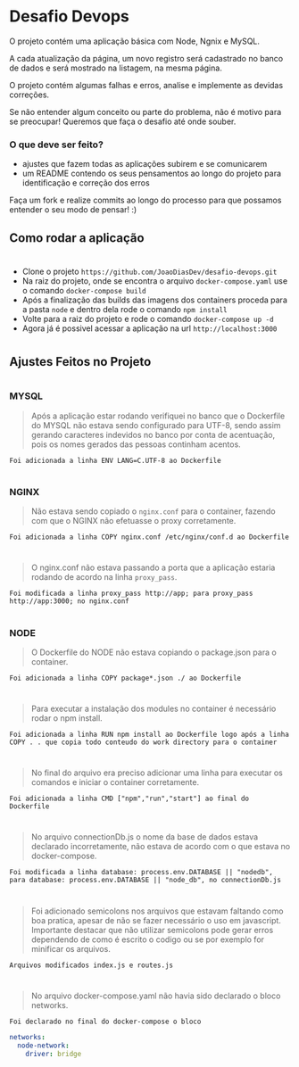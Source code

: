# Desafio Devops

O projeto contém uma aplicação básica com Node, Ngnix e MySQL.

A cada atualização da página, um novo registro será cadastrado no banco de dados e será mostrado na listagem, na mesma página.

O projeto contém algumas falhas e erros, analise e implemente as devidas correções.

Se não entender algum conceito ou parte do problema, não é motivo para se preocupar! Queremos que faça o desafio até onde souber.

### O que deve ser feito?

- ajustes que fazem todas as aplicações subirem e se comunicarem
- um README contendo os seus pensamentos ao longo do projeto para identificação e correção dos erros

Faça um fork e realize commits ao longo do processo para que possamos entender o seu modo de pensar! :)

## Como rodar a aplicação

#

- Clone o projeto `https://github.com/JoaoDiasDev/desafio-devops.git`
- Na raiz do projeto, onde se encontra o arquivo `docker-compose.yaml` use o comando `docker-compose build`
- Após a finalização das builds das imagens dos containers proceda para a pasta `node` e dentro dela rode o comando `npm install`
- Volte para a raiz do projeto e rode o comando `docker-compose up -d`
- Agora já é possivel acessar a aplicação na url `http://localhost:3000`

#

## Ajustes Feitos no Projeto

#

### MYSQL

> Após a aplicação estar rodando verifiquei no banco que o Dockerfile do MYSQL não estava sendo configurado para UTF-8, sendo assim gerando caracteres indevidos no banco por conta de acentuação, pois os nomes gerados das pessoas continham acentos.

`Foi adicionada a linha ENV LANG=C.UTF-8 ao Dockerfile`

#

### NGINX

> Não estava sendo copiado o `nginx.conf` para o container, fazendo com que o NGINX não efetuasse o proxy corretamente.

`Foi adicionada a linha COPY nginx.conf /etc/nginx/conf.d ao Dockerfile`

#

> O nginx.conf não estava passando a porta que a aplicação estaria rodando de acordo na linha `proxy_pass`.

`Foi modificada a linha proxy_pass http://app; para proxy_pass http://app:3000; no nginx.conf`

#

### NODE

> O Dockerfile do NODE não estava copiando o package.json para o container.

`Foi adicionada a linha COPY package*.json ./ ao Dockerfile`

#

> Para executar a instalação dos modules no container é necessário rodar o npm install.

`Foi adicionada a linha RUN npm install ao Dockerfile logo após a linha COPY . . que copia todo conteudo do work directory para o container`

#

> No final do arquivo era preciso adicionar uma linha para executar os comandos e iniciar o container corretamente.

`Foi adicionada a linha CMD ["npm","run","start"] ao final do Dockerfile`

#

> No arquivo connectionDb.js o nome da base de dados estava declarado incorretamente, não estava de acordo com o que estava no docker-compose.

`Foi modificada a linha database: process.env.DATABASE || "nodedb", para database: process.env.DATABASE || "node_db", no connectionDb.js`

#

> Foi adicionado semicolons nos arquivos que estavam faltando como boa pratica, apesar de não se fazer necessário o uso em javascript. Importante destacar que não utilizar semicolons pode gerar erros dependendo de como é escrito o codigo ou se por exemplo for minificar os arquivos.

`Arquivos modificados index.js e routes.js`

#

> No arquivo docker-compose.yaml não havia sido declarado o bloco networks.

`Foi declarado no final do docker-compose o bloco`

```yaml
networks:
  node-network:
    driver: bridge
```

#
